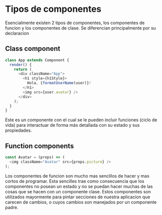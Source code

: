 # Tipos de componentes
Esencialmente existen 2 tipos de componentes, los componentes de funcion y los componentes de clase. Se diferencian principalmente por su declaracion
## Class component
```javascript
class App extends Component {
  render() {
    return (
      <div className="App">
        <h1 style={h1Style}>
          Hola, {formatUserName(user)}!
        </h1>
        <img src={user.avatar} />
      </div>
    );
  }
}
```
Este es un componente con el cual se le pueden incluir funciones (ciclo de vida) para interactuar de forma más detallada con su estado y sus propiedades.

## Function components
```javascript
const Avatar = (props) => (
  <img className="Avatar" src={props.picture} />
);
```
Los componentes de funcion son mucho mas sencillos de hacer y mas cortos de programar.
Esta sencilles trae como consecuencia que los componentes no posean un estado y no se puedan hacer muchas de las cosas que se hacen con un componente clase.
Estos componentes son utilizados mayormente para pintar secciones de nuestra aplicacion que carecen de cambios, o cuyos cambios son manejados por un componente padre.